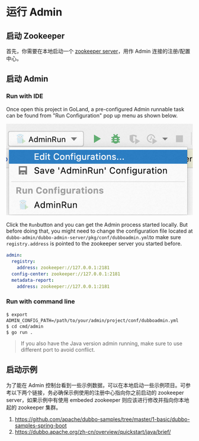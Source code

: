 # 运行 Admin
## 启动 Zookeeper
首先，你需要在本地启动一个 [zookeeper server](https://zookeeper.apache.org/doc/current/zookeeperStarted.html)，用作 Admin 连接的注册/配置中心。

## 启动 Admin

### Run with IDE
Once open this project in GoLand, a pre-configured Admin runnable task can be found from "Run Configuration" pop up menu as shown below.

![image.png](../../docs/images/ide_configuration.png)

Click the `Run`button and you can get the Admin process started locally. But before doing that, you might need to change the configuration file located at `dubbo-admin/dubbo-admin-server/pkg/conf/dubboadmin.yml`to make sure `registry.address` is pointed to the zookeeper server you started before.

```yaml
admin:
  registry:
    address: zookeeper://127.0.0.1:2181
  config-center: zookeeper://127.0.0.1:2181
  metadata-report:
    address: zookeeper://127.0.0.1:2181
```

### Run with command line 
```shell
$ export ADMIN_CONFIG_PATH=/path/to/your/admin/project/conf/dubboadmin.yml
$ cd cmd/admin
$ go run . 
```

> If you also have the Java version admin running, make sure to use different port to avoid conflict.

## 启动示例
为了能在 Admin 控制台看到一些示例数据，可以在本地启动一些示例项目。可参考以下两个链接，务必确保示例使用的注册中心指向你之前启动的 zookeeper server，如果示例中有使用 embeded zookeeper 则应该进行修改并指向你本地起的 zookeeper 集群。

1. https://github.com/apache/dubbo-samples/tree/master/1-basic/dubbo-samples-spring-boot
2. https://dubbo.apache.org/zh-cn/overview/quickstart/java/brief/
